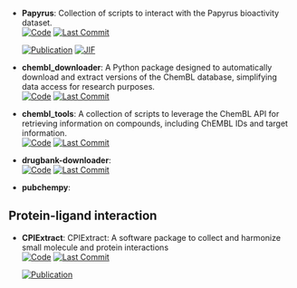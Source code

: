 



- **Papyrus**: Collection of scripts to interact with the Papyrus bioactivity dataset.  
    [![Code](https://img.shields.io/github/stars/OlivierBeq/Papyrus-scripts?tab=readme-ov-file?style=for-the-badge&logo=github)](https://github.com/OlivierBeq/Papyrus-scripts?tab=readme-ov-file) 
    [![Last Commit](https://img.shields.io/github/last-commit/OlivierBeq/Papyrus-scripts?tab=readme-ov-file?style=for-the-badge&logo=github)](https://github.com/OlivierBeq/Papyrus-scripts?tab=readme-ov-file) 

    [![Publication](https://img.shields.io/badge/Publication-Citations:24-blue?style=for-the-badge&logo=bookstack)](https://doi.org/10.1186/s13321-022-00672-x) 
    [![JIF](https://img.shields.io/badge/Impact_Factor-7.10-purple?style=for-the-badge&logo=academia)](https://doi.org/10.1186/s13321-022-00672-x)



- **chembl_downloader**: A Python package designed to automatically download and extract versions of the ChemBL database, simplifying data access for research purposes.  
    [![Code](https://img.shields.io/github/stars/cthoyt/chembl-downloader?style=for-the-badge&logo=github)](https://github.com/cthoyt/chembl-downloader) 
    [![Last Commit](https://img.shields.io/github/last-commit/cthoyt/chembl-downloader?style=for-the-badge&logo=github)](https://github.com/cthoyt/chembl-downloader) 




- **chembl_tools**: A collection of scripts to leverage the ChemBL API for retrieving information on compounds, including ChEMBL IDs and target information.  
    [![Code](https://img.shields.io/github/stars/mgalardini/chembl_tools?style=for-the-badge&logo=github)](https://github.com/mgalardini/chembl_tools) 
    [![Last Commit](https://img.shields.io/github/last-commit/mgalardini/chembl_tools?style=for-the-badge&logo=github)](https://github.com/mgalardini/chembl_tools) 




- **drugbank-downloader**:   
    [![Code](https://img.shields.io/github/stars/cthoyt/drugbank_downloader?style=for-the-badge&logo=github)](https://github.com/cthoyt/drugbank_downloader) 
    [![Last Commit](https://img.shields.io/github/last-commit/cthoyt/drugbank_downloader?style=for-the-badge&logo=github)](https://github.com/cthoyt/drugbank_downloader) 




- **pubchempy**:   



## **Protein-ligand interaction**


- **CPIExtract**: CPIExtract: A software package to collect and harmonize small molecule and protein interactions  
    [![Code](https://img.shields.io/github/stars/menicgiulia/CPIExtract?style=for-the-badge&logo=github)](https://github.com/menicgiulia/CPIExtract) 
    [![Last Commit](https://img.shields.io/github/last-commit/menicgiulia/CPIExtract?style=for-the-badge&logo=github)](https://github.com/menicgiulia/CPIExtract) 

    [![Publication](https://img.shields.io/badge/Publication-Citations:1-blue?style=for-the-badge&logo=bookstack)](https://doi.org/10.1101/2024.07.03.601957) 


